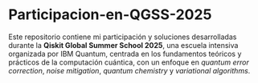 # Participacion-en-QGSS-2025

Este repositorio contiene mi participación y soluciones desarrolladas durante la **Qiskit Global Summer School 2025**, una escuela intensiva organizada por IBM Quantum, centrada en los fundamentos teóricos y prácticos de la computación cuántica, con un enfoque en *quantum error correction*, *noise mitigation*, *quantum chemistry* y *variational algorithms*.
